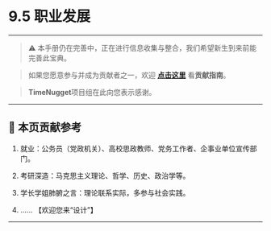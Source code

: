# 9.5 职业发展

---

> ⚠️ 本手册仍在完善中，正在进行信息收集与整合，我们希望新生到来前能完善此宝典。  

> 如果您愿意参与并成为贡献者之一，欢迎 **[点击这里](/CONTRIBUTING.md)** 看**贡献指南**。

> **TimeNugget**项目组在此向您表示感谢。

---

## 📌 本页贡献参考

1. 就业：公务员（党政机关）、高校思政教师、党务工作者、企事业单位宣传部门。

2. 考研深造：马克思主义理论、哲学、历史、政治学等。

3. 学长学姐肺腑之言：理论联系实际，多参与社会实践。

4. ……  【欢迎您来“设计”】

---
